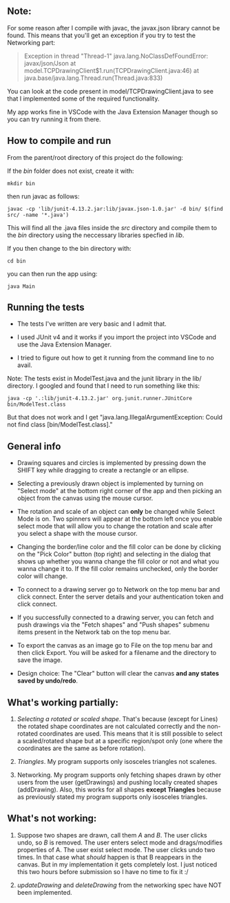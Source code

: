 ## Note:

For some reason after I compile with javac, the javax.json library cannot be found. This means that you'll get an exception if you try to test the Networking part: 

> Exception in thread "Thread-1" java.lang.NoClassDefFoundError: javax/json/Json
>	at model.TCPDrawingClient$1.run(TCPDrawingClient.java:46)
>	at java.base/java.lang.Thread.run(Thread.java:833)


You can look at the code present in model/TCPDrawingClient.java to see that I implemented some of the required functionality.

My app works fine in VSCode with the Java Extension Manager though so you can try running it from there.


## How to compile and run

From the parent/root directory of this project do the following:

If the _bin_ folder does not exist, create it with:

`mkdir bin`

then run javac as follows:

`javac -cp 'lib/junit-4.13.2.jar:lib/javax.json-1.0.jar' -d bin/ $(find src/ -name '*.java')`

This will find all the .java files inside the _src_ directory and compile them to the _bin_ directory using the neccessary libraries specfied in _lib_.

If you  then change to the bin directory with:

`cd bin`

you can then run the app using:

`java Main`


## Running the tests

- The tests I've written are very basic and I admit that.

- I used JUnit v4 and it works if you import the project into VSCode and use the Java Extension Manager.

- I tried to figure out how to get it running from the command line to no avail.

Note: The tests exist in ModelTest.java and the junit library in the lib/ directory. I googled and found that I need to run something like this: 

`java -cp '.:lib/junit-4.13.2.jar' org.junit.runner.JUnitCore bin/ModelTest.class`

But that does not work and I get "java.lang.IllegalArgumentException: Could not find class [bin/ModelTest.class]."



## General info

- Drawing squares and circles is implemented by pressing down the SHIFT key while dragging to create a rectangle or an ellipse.

- Selecting a previously drawn object is implemented by turning on "Select mode" at the bottom right corner of the app and then picking an object from the canvas using the mouse cursor.

- The rotation and scale of an object can **only** be changed while Select Mode is on. Two spinners will appear at the bottom left once you enable select mode that will allow you to change the rotation and scale after you select a shape with the mouse cursor.

- Changing the border/line color and the fill color can be done by clicking on the "Pick Color" button (top right) and selecting in the dialog that shows up whether you wanna change the fill color or not and what you wanna change it to. If the fill color remains unchecked, only the border color will change.

- To connect to a drawing server go to Network on the top menu bar and click connect. Enter the server details and your authentication token and click connect.

- If you successfully connected to a drawing server, you can fetch and push drawings via the "Fetch shapes" and "Push shapes" submenu items present in the Network tab on the top menu bar.


- To export the canvas as an image go to File on the top menu bar and then click Export. You will be asked for a filename and the directory to save the image.

- Design choice: The "Clear" button will clear the canvas **and any states saved by undo/redo**.

## What's working partially:

1. _Selecting a rotated or scaled shape_. That's because (except for Lines) the rotated shape coordinates are not calculated correctly and the non-rotated coordinates are used. This means that it is still possible to select a scaled/rotated shape but at a specific region/spot only (one where the coordinates are the same as before rotation).

2. _Triangles_. My program supports only isosceles triangles not scalenes.


3. Networking. My program supports only fetching shapes drawn by other users from the user (getDrawings) and pushing locally created shapes (addDrawing). Also, this works for all shapes **except Triangles** because as previously stated my program supports only isosceles triangles.

## What's not working:

1. Suppose two shapes are drawn, call them _A_ and _B_. The user clicks undo, so _B_ is removed. The user enters select mode and drags/modifies properties of A. The user exist select mode. The user clicks undo two times. In that case what _should_ happen is that B reappears in the canvas. But in my implementation it gets completely lost. I just noticed this two hours before submission so I have no time to fix it :/

2. _updateDrawing_ and _deleteDrawing_ from the networking spec have NOT been implemented.
